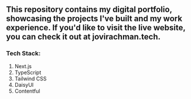 ## This repository contains my digital portfolio, showcasing the projects I've built and my work experience. If you'd like to visit the live website, you can check it out at **jovirachman.tech**.

### Tech Stack:
1. Next.js
2. TypeScript
3. Tailwind CSS
4. DaisyUI
5. Contentful

